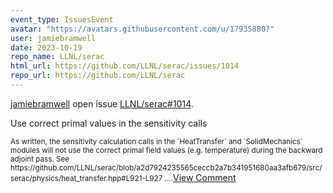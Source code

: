 ```yaml
---
event_type: IssuesEvent
avatar: "https://avatars.githubusercontent.com/u/17935880?"
user: jamiebramwell
date: 2023-10-19
repo_name: LLNL/serac
html_url: https://github.com/LLNL/serac/issues/1014
repo_url: https://github.com/LLNL/serac
---
```


<a href='https://github.com/jamiebramwell' target='_blank'>jamiebramwell</a> open issue <a href='https://github.com/LLNL/serac/issues/1014' target='_blank'>LLNL/serac#1014</a>.

<p>Use correct primal values in the sensitivity calls</p><small>As written, the sensitivity calculation calls in the `HeatTransfer` and `SolidMechanics` modules will not use the correct primal field values (e.g. temperature) during the backward adjoint pass. See https://github.com/LLNL/serac/blob/a2d7924235565ceccb2a7b341951680aa3afb679/src/serac/physics/heat_transfer.hpp#L921-L927 ....</small><a href='https://github.com/LLNL/serac/issues/1014' target='_blank'>View Comment</a>